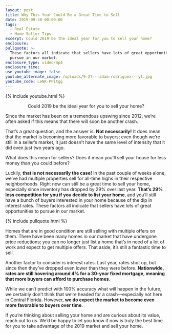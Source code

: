 ```yaml
---
layout: post
title: Why This Year Could Be a Great Time to Sell
date: 2019-09-30 00:00:00
tags:
  - Real Estate
  - Home Seller Tips
excerpt: Could 2019 be the ideal year for you to sell your home?
enclosure:
pullquote: >-
  These factors all indicate that sellers have lots of great opportunities to
  pursue in our market.
enclosure_type: video/mp4
enclosure_time:
use_youtube_image: false
youtube_alternate_image: /uploads/9-27---adam-rodriguez---yt.jpg
youtube_code: LeNK-PPitgg
---
```


{% include youtube.html %}

<center>Could 2019 be the ideal year for you to sell your home?</center>

Since the market has been on a tremendous upswing since 2012, we’re often asked if this means that there will soon be another crash.

That’s a great question, and the answer is: **Not necessarily\!** It does mean that the market is becoming more favorable to buyers; even though we’re still in a seller’s market, it just doesn’t have the same level of intensity that it did even just two years ago.

What does this mean for sellers? Does it mean you’ll sell your house for less money than you could before?

Luckily, **that is not necessarily the case\!** In the past couple of weeks alone, we’ve had multiple properties sell for all-time highs in their respective neighborhoods. Right now can still be a great time to sell your home, especially since inventory has dropped by 29% over last year. **That’s 29% less competition for you if you decide to list your home**, and you’ll still have a bunch of buyers interested in your home because of the dip in interest rates. These factors all indicate that sellers have lots of great opportunities to pursue in our market.

{% include pullquote.html %}

Homes that are in good condition are still selling with multiple offers on them. There have been many homes in our market that have undergone price reductions; you can no longer just list a home that’s in need of a lot of work and expect to get multiple offers. That aside, it’s still a fantastic time to sell.

Another factor to consider is interest rates. Last year, rates shot up, but since then they’ve dropped even lower than they were before. **Nationwide, rates are still hovering around 4% for a 30-year fixed mortgage, meaning that more buyers can afford to purchase homes**.

While we can’t predict with 100% accuracy what will happen in the future, we certainly don’t think that we’re headed for a crash—especially not here in Central Florida. However, **we do expect the market to become even more favorable to buyers over time**.

If you’re thinking about selling your home and are curious about its value, reach out to us. We’d be happy to let you know if now is truly the best time for you to take advantage of the 2019 market and sell your home.